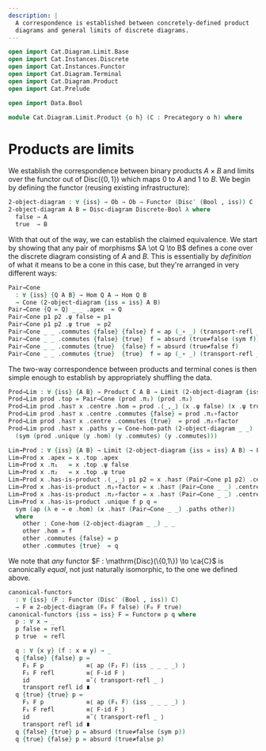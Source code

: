 ```yaml
---
description: |
  A correspondence is established between concretely-defined product
  diagrams and general limits of discrete diagrams.
---
```


```agda
open import Cat.Diagram.Limit.Base
open import Cat.Instances.Discrete
open import Cat.Instances.Functor
open import Cat.Diagram.Terminal
open import Cat.Diagram.Product
open import Cat.Prelude

open import Data.Bool

module Cat.Diagram.Limit.Product {o h} (C : Precategory o h) where
```

<!--
```agda
open import Cat.Reasoning C
open import Cat.Univalent C

-- Yikes:
open is-product
open Terminal
open Cone-hom
open Product
open Functor
open Cone
```
-->

# Products are limits

We establish the correspondence between binary products $A \times B$ and
limits over the functor out of $\mathrm{Disc}(\{0,1\})$ which maps $0$
to $A$ and $1$ to $B$. We begin by defining the functor (reusing
existing infrastructure):

```agda
2-object-diagram : ∀ {iss} → Ob → Ob → Functor (Disc′ (Bool , iss)) C
2-object-diagram A B = Disc-diagram Discrete-Bool λ where
  false → A
  true  → B
```

With that out of the way, we can establish the claimed equivalence. We
start by showing that any pair of morphisms $A \ot Q \to B$ defines a
cone over the discrete diagram consisting of $A$ and $B$. This is
essentially by _definition_ of what it means to be a cone in this case,
but they're arranged in very different ways:
 
```agda
Pair→Cone 
  : ∀ {iss} {Q A B} → Hom Q A → Hom Q B 
  → Cone (2-object-diagram {iss = iss} A B)
Pair→Cone {Q = Q} _ _ .apex  = Q
Pair→Cone p1 p2 .ψ false = p1
Pair→Cone p1 p2 .ψ true  = p2
Pair→Cone _ _ .commutes {false} {false} f = ap (_∘ _) (transport-refl _) ∙ idl _
Pair→Cone _ _ .commutes {false} {true}  f = absurd (true≠false (sym f))
Pair→Cone _ _ .commutes {true}  {false} f = absurd (true≠false f)
Pair→Cone _ _ .commutes {true}  {true}  f = ap (_∘ _) (transport-refl _) ∙ idl _
```

The two-way correspondence between products and terminal cones is then
simple enough to establish by appropriately shuffling the data.

```agda
Prod→Lim : ∀ {iss} {A B} → Product C A B → Limit (2-object-diagram {iss = iss} A B)
Prod→Lim prod .top = Pair→Cone (prod .π₁) (prod .π₂)
Prod→Lim prod .has⊤ x .centre .hom = prod .⟨_,_⟩ (x .ψ false) (x .ψ true)
Prod→Lim prod .has⊤ x .centre .commutes {false} = prod .π₁∘factor
Prod→Lim prod .has⊤ x .centre .commutes {true}  = prod .π₂∘factor
Prod→Lim prod .has⊤ x .paths y = Cone-hom-path (2-object-diagram _ _) 
  (sym (prod .unique (y .hom) (y .commutes) (y .commutes)))

Lim→Prod : ∀ {iss} {A B} → Limit (2-object-diagram {iss = iss} A B) → Product C A B
Lim→Prod x .apex = x .top .apex
Lim→Prod x .π₁   = x .top .ψ false
Lim→Prod x .π₂   = x .top .ψ true
Lim→Prod x .has-is-product .⟨_,_⟩ p1 p2 = x .has⊤ (Pair→Cone p1 p2) .centre .hom
Lim→Prod x .has-is-product .π₁∘factor = x .has⊤ (Pair→Cone _ _) .centre .commutes
Lim→Prod x .has-is-product .π₂∘factor = x .has⊤ (Pair→Cone _ _) .centre .commutes
Lim→Prod x .has-is-product .unique f p q = 
  sym (ap (λ e → e .hom) (x .has⊤ (Pair→Cone _ _) .paths other))
  where
    other : Cone-hom (2-object-diagram _ _) _ _
    other .hom = f
    other .commutes {false} = p
    other .commutes {true}  = q
```

We note that _any_ functor $F : \mathrm{Disc}(\{0,1\}) \to \ca{C}$ is
canonically _equal_, not just naturally isomorphic, to the one we
defined above.

```agda
canonical-functors
  : ∀ {iss} (F : Functor (Disc′ (Bool , iss)) C) 
  → F ≡ 2-object-diagram (F₀ F false) (F₀ F true)
canonical-functors {iss = iss} F = Functor≡ p q where
  p : ∀ x → _
  p false = refl
  p true  = refl

  q : ∀ {x y} (f : x ≡ y) → _
  q {false} {false} p = 
    F₁ F p            ≡⟨ ap (F₁ F) (iss _ _ _ _) ⟩
    F₁ F refl         ≡⟨ F-id F ⟩
    id                ≡˘⟨ transport-refl _ ⟩
    transport refl id ∎
  q {true} {true} p =
    F₁ F p            ≡⟨ ap (F₁ F) (iss _ _ _ _) ⟩
    F₁ F refl         ≡⟨ F-id F ⟩
    id                ≡˘⟨ transport-refl _ ⟩
    transport refl id ∎
  q {false} {true} p = absurd (true≠false (sym p))
  q {true} {false} p = absurd (true≠false p)
```
